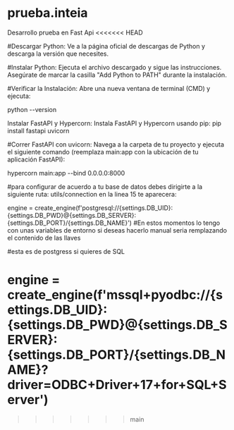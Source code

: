 # prueba.inteia
Desarrollo prueba en Fast Api
<<<<<<< HEAD

#Descargar Python: Ve a la página oficial de descargas de Python y descarga la versión que necesites.

#Instalar Python: Ejecuta el archivo descargado y sigue las instrucciones. Asegúrate de marcar la casilla "Add Python to PATH" durante la instalación.

#Verificar la Instalación: Abre una nueva ventana de terminal (CMD) y ejecuta:

python --version

Instalar FastAPI y Hypercorn: Instala FastAPI y Hypercorn usando pip: pip install fastapi uvicorn

#Correr FastAPI con uvicorn: Navega a la carpeta de tu proyecto y ejecuta el siguiente comando (reemplaza main:app con la ubicación de tu aplicación FastAPI):

hypercorn main:app --bind 0.0.0.0:8000

#para configurar de acuerdo a tu base de datos debes dirigirte a la siguiente ruta: utils/connection en la linea 15 te aparecera:

engine = create_engine(f'postgresql://{settings.DB_UID}:{settings.DB_PWD}@{settings.DB_SERVER}:{settings.DB_PORT}/{settings.DB_NAME}') #En estos momentos lo tengo con unas variables de entorno si deseas hacerlo manual seria remplazando el contenido de las llaves

#esta es de postgress si quieres de SQL

engine = create_engine(f'mssql+pyodbc://{settings.DB_UID}:{settings.DB_PWD}@{settings.DB_SERVER}:{settings.DB_PORT}/{settings.DB_NAME}?driver=ODBC+Driver+17+for+SQL+Server')
=======
>>>>>>> main
